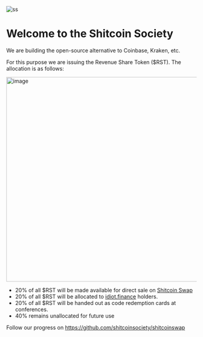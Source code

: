 ![ss](https://github.com/user-attachments/assets/f7c9919f-efd3-412f-a988-ed53d4e2b1b4)

# Welcome to the Shitcoin Society

We are building the open-source alternative to Coinbase, Kraken, etc.

For this purpose we are issuing the Revenue Share Token ($RST). The allocation is as follows:

<img width="542" alt="image" src="https://github.com/user-attachments/assets/8f370cbb-acb8-4c2b-bf44-c6eb5b5fc305" />


- 20% of all $RST will be made available for direct sale on [Shitcoin Swap](https://www.shitcoinswap.com)
- 20% of all $RST will be allocated to [idiot.finance](https://idiot.finance) holders.
- 20% of all $RST will be handed out as code redemption cards at conferences.
- 40% remains unallocated for future use

Follow our progress on https://github.com/shitcoinsociety/shitcoinswap
